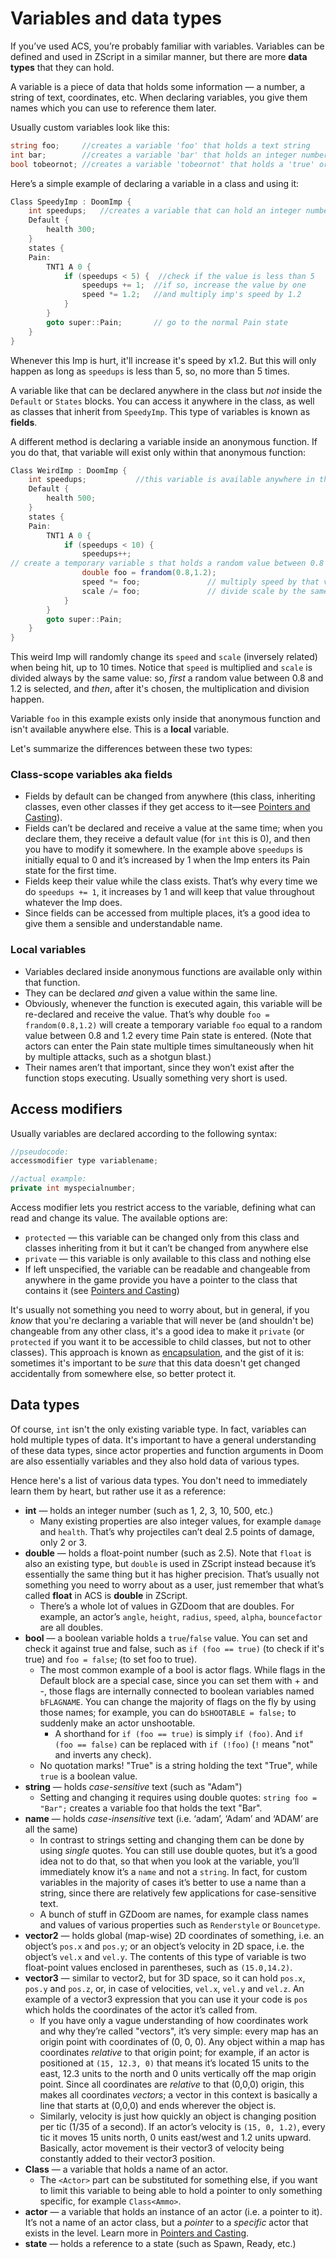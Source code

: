 # Variables and data types

If you’ve used ACS, you’re probably familiar with variables. Variables can be defined and used in ZScript in a similar manner, but there are more **data types** that they can hold.

A variable is a piece of data that holds some information — a number, a string of text, coordinates, etc. When declaring variables, you give them names which you can use to reference them later. 

Usually custom variables look like this:

```csharp
string foo;		//creates a variable 'foo' that holds a text string
int bar;		//creates a variable 'bar' that holds an integer number
bool tobeornot;	//creates a variable 'tobeornot' that holds a 'true' or 'false' value
```

Here’s a simple example of declaring a variable in a class and using it:

```csharp
Class SpeedyImp : DoomImp {
	int speedups;	//creates a variable that can hold an integer number
	Default {
		health 300;
	}
	states {
	Pain:
		TNT1 A 0 {
			if (speedups < 5) {	 //check if the value is less than 5
				speedups += 1;	//if so, increase the value by one
				speed *= 1.2;	//and multiply imp's speed by 1.2
			}
		}
		goto super::Pain;		// go to the normal Pain state
	}
}
```

[^*Note*]: speed` 

Whenever this Imp is hurt, it'll increase it's speed by x1.2. But this will only happen as long as `speedups` is less than 5, so, no more than 5 times.

A variable like that can be declared anywhere in the class but *not* inside the `Default` or `States` blocks. You can access it anywhere in the class, as well as classes that inherit from `SpeedyImp`. This type of variables is known as **fields**.

A different method is declaring a variable inside an anonymous function. If you do that, that variable will exist only within that anonymous function:

```csharp
Class WeirdImp : DoomImp {
	int speedups;			//this variable is available anywhere in the class
	Default {
		health 500;
	}
	states {
	Pain:
		TNT1 A 0 {
			if (speedups < 10) {
				speedups++;
// create a temporary variable s that holds a random value between 0.8 and 1.2:
				double foo = frandom(0.8,1.2);	
				speed *= foo;				// multiply speed by that value
				scale /= foo;				// divide scale by the same value
			}
		}
		goto super::Pain;
	}
}
```

This weird Imp will randomly change its `speed` and `scale` (inversely related) when being hit, up to 10 times. Notice that `speed` is multiplied and `scale` is divided always by the same value: so, *first* a random value between 0.8 and 1.2 is selected, and *then*, after it's chosen, the multiplication and division happen.

Variable `foo` in this example exists only inside that anonymous function and isn't available anywhere else. This is a **local** variable.

Let's summarize the differences between these two types:

### **Class-scope variables aka fields**

- Fields by default can be changed from anywhere (this class, inheriting classes, even other classes if they get access to it—see [Pointers and Casting](#Pointers_and_casting.md)).
- Fields can’t be declared and receive a value at the same time; when you declare them, they receive a default value (for `int` this is 0), and then you have to modify it somewhere. In the example above `speedups` is initially equal to 0 and it’s increased by 1 when the Imp enters its Pain state for the first time.
- Fields keep their value while the class exists. That’s why every time we do `speedups += 1`, it increases by 1 and will keep that value throughout whatever the Imp does.
- Since fields can be accessed from multiple places, it’s a good idea to give them a sensible and understandable name.

### **Local variables**

- Variables declared inside anonymous functions are available only within that function. 
- They can be declared *and* given a value within the same line.
- Obviously, whenever the function is executed again, this variable will be re-declared and receive the value. That’s why double `foo = frandom(0.8,1.2)` will create a temporary variable `foo` equal to a random value between 0.8 and 1.2 every time Pain state is entered. (Note that actors can enter the Pain state multiple times simultaneously when hit by multiple attacks, such as a shotgun blast.)
- Their names aren’t that important, since they won’t exist after the function stops executing. Usually something very short is used.



## Access modifiers

Usually variables are declared according to the following syntax:

```csharp
//pseudocode:
accessmodifier type variablename;

//actual example:
private int myspecialnumber;
```

Access modifier lets you restrict access to the variable, defining what can read and change its value. The available options are:

- `protected` — this variable can be changed only from this class and classes inheriting from it but it can’t be changed from anywhere else
- `private` — this variable is only available to this class and nothing else
- If left unspecified, the variable can be readable and changeable from anywhere in the game provide you have a pointer to the class that contains it (see [Pointers and Casting](Pointers_and_casting.md))

It's usually not something you need to worry about, but in general, if you *know* that you're declaring a variable that will never be (and shouldn't be) changeable from any other class, it's a good idea to make it `private` (or `protected` if you want it to be accessible to child classes, but not to other classes). This approach is known as [encapsulation](https://en.wikipedia.org/wiki/Encapsulation_(computer_programming)), and the gist of it is: sometimes it's important to be *sure* that this data doesn't get changed accidentally from somewhere else, so better protect it.



## Data types

Of course, `int` isn't the only existing variable type. In fact, variables can hold multiple types of data. It's important to have a general understanding of these data types, since actor properties and function arguments in Doom are also essentially variables and they also hold data of various types. 

Hence here's a list of various data types. You don't need to immediately learn them by heart, but rather use it as a reference:

- **int** — holds an integer number (such as 1, 2, 3, 10, 500, etc.)
  - Many existing properties are also integer values, for example `damage` and `health`. That’s why projectiles can’t deal 2.5 points of damage, only 2 or 3.
- **double** — holds a float-point number (such as 2.5). Note that `float` is also an existing type, but `double` is used in ZScript instead because it’s essentially the same thing but it has higher precision. That’s usually not something you need to worry about as a user, just remember that what’s called **float** in ACS is **double** in ZScript.
  - There’s a whole lot of values in GZDoom that are doubles. For example, an actor’s `angle`, `height`, `radius`, `speed`, `alpha`, `bouncefactor` are all doubles.
- **bool** — a boolean variable holds a `true`/`false` value. You can set and check it against true and false, such as `if (foo == true)` (to check if it's true) and `foo = false`; (to set foo to true).
  - The most common example of a bool is actor flags. While flags in the Default block are a special case, since you can set them with + and -, those flags are internally connected to boolean variables named `bFLAGNAME`. You can change the majority of flags on the fly by using those names; for example, you can do `bSHOOTABLE = false;` to suddenly make an actor unshootable.
    - A shorthand for `if (foo == true)` is simply `if (foo)`. And `if (foo == false)` can be replaced with `if (!foo)` (`!` means "not" and inverts any check).
  - No quotation marks! "True" is a string holding the text "True", while `true` is a boolean value.
- **string** — holds *case-sensitive* text (such as "Adam")
  - Setting and changing it requires using double quotes: `string foo = "Bar";` creates a variable foo that holds the text "Bar". 
- **name** — holds *case-insensitive* text (i.e. ‘adam’, ‘Adam’ and ‘ADAM’ are all the same)
  - In contrast to strings setting and changing them can be done by using *single* quotes. You can still use double quotes, but it’s a good idea not to do that, so that when you look at the variable, you’ll immediately know it’s a `name` and not a `string`. In fact, for custom variables in the majority of cases it’s better to use a name than a string, since there are relatively few applications for case-sensitive text.
  - A bunch of stuff in GZDoom are names, for example class names and values of various properties such as `Renderstyle` or `Bouncetype`.
- **vector2** — holds global (map-wise) 2D coordinates of something, i.e. an object’s `pos.x` and `pos.y`; or an object’s velocity in 2D space, i.e. the object’s `vel.x` and `vel.y`. The contents of this type of variable is two float-point values enclosed in parentheses, such as `(15.0,14.2)`. 
- **vector3** — similar to vector2, but for 3D space, so it can hold `pos.x`, `pos.y` and `pos.z`, or, in case of velocities, `vel.x`, `vel.y` and `vel.z`. An example of a vector3 expression that you can use it your code is `pos` which holds the coordinates of the actor it’s called from.
  - If you have only a vague understanding of how coordinates work and why they’re called "vectors", it’s very simple: every map has an origin point with coordinates of (0, 0, 0). Any object within a map has coordinates *relative* to that origin point; for example, if an actor is positioned at `(15, 12.3, 0)` that means it’s located 15 units to the east, 12.3 units to the north and 0 units vertically off the map origin point. Since all coordinates are *relative* to that (0,0,0) origin, this makes all coordinates *vectors*; a vector in this context is basically a line that starts at (0,0,0) and ends wherever the object is.
  - Similarly, velocity is just how quickly an object is changing position per tic (1/35 of a second). If an actor’s velocity is `(15, 0, 1.2)`, every tic it moves 15 units north, 0 units east/west and 1.2 units upward. Basically, actor movement is their vector3 of velocity being constantly added to their vector3 position.
- **Class<Actor>** — a variable that holds a name of an actor. 
  - The `<Actor>` part can be substituted for something else, if you want to limit this variable to being able to hold a pointer to only something specific, for example `Class<Ammo>`. 
- **actor** — a variable that holds an instance of an actor (i.e. a pointer to it). It’s not a name of an actor class, but a *pointer* to a *specific* actor that exists in the level. Learn more in [Pointers and Casting](Pointers_and_casting.md).
- **state** — holds a reference to a state (such as Spawn, Ready, etc.)